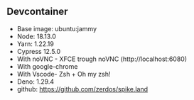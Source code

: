 ## Devcontainer

- Base image: ubuntu:jammy
- Node: 18.13.0
- Yarn: 1.22.19
- Cypress 12.5.0
- With noVNC - XFCE trough noVNC (http://localhost:6080)
- With google-chrome
- With Vscode- Zsh + Oh my zsh!
- Deno: 1.29.4
- github: https://github.com/zerdos/spike.land
